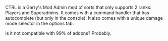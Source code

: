 CTRL is a Garry's Mod Admin mod of sorts that only supports 2 ranks: Players and Superadmins.
It comes with a command handler that has autocomplete (but only in the console). It also comes with a unique damage mode selector in the options tab.

Is it not compatible with 99% of addons? Probably.
